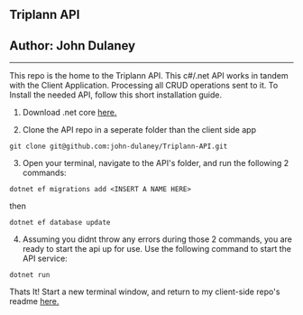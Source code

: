 ## Triplann API
## Author: John Dulaney
---

This repo is the home to the Triplann API. This c#/.net API works in tandem with the Client Application. Processing all CRUD operations sent to it. To Install the needed API, follow this short installation guide.

1. Download .net core [here.](https://www.microsoft.com/net/download/windows)

1. Clone the API repo in a seperate folder than the client side app
```
git clone git@github.com:john-dulaney/Triplann-API.git
```

3. Open your terminal, navigate to the API's folder, and run the following 2 commands:
```
dotnet ef migrations add <INSERT A NAME HERE>
```
then
```
dotnet ef database update
```

4. Assuming you didnt throw any errors during those 2 commands, you are ready to start the api up for use. Use the following command to start the API service:
```
dotnet run
```

Thats It! Start a new terminal window, and return to my client-side repo's readme [here.](https://github.com/john-dulaney/Triplann)
